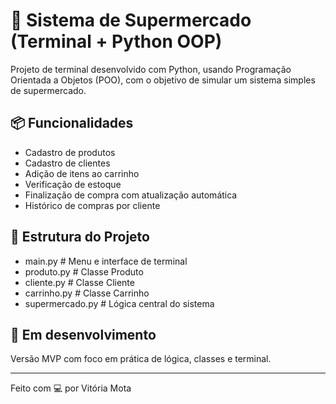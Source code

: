 # 🛒 Sistema de Supermercado (Terminal + Python OOP)

Projeto de terminal desenvolvido com Python, usando Programação Orientada a Objetos (POO), com o objetivo de simular um sistema simples de supermercado.

## 📦 Funcionalidades

- Cadastro de produtos
- Cadastro de clientes
- Adição de itens ao carrinho
- Verificação de estoque
- Finalização de compra com atualização automática
- Histórico de compras por cliente

## 📁 Estrutura do Projeto

- main.py # Menu e interface de terminal
- produto.py # Classe Produto
- cliente.py # Classe Cliente
- carrinho.py # Classe Carrinho
- supermercado.py # Lógica central do sistema

## 🧪 Em desenvolvimento

Versão MVP com foco em prática de lógica, classes e terminal.

---

Feito com 💻 por Vitória Mota

